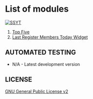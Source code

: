 # List of modules
[![SSYT](http://i.imgur.com/zF1uZyg.png)](https://ssyt.github.io/FG-Modules/)


1. [Top Five](https://github.com/SSYT/FG-Modules/releases/tag/top_five)
2. [Last Register Members Today Widget](https://github.com/SSYT/FG-Modules/releases/tag/fa_module_lrmw)

## AUTOMATED TESTING
* N/A - Latest development version

## LICENSE

[GNU General Public License v2](http://opensource.org/licenses/gpl-2.0.php)
